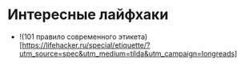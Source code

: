 # Интересные лайфхаки

* !(101 правило современного этикета)[https://lifehacker.ru/special/etiquette/?utm_source=spec&utm_medium=tilda&utm_campaign=longreads]
